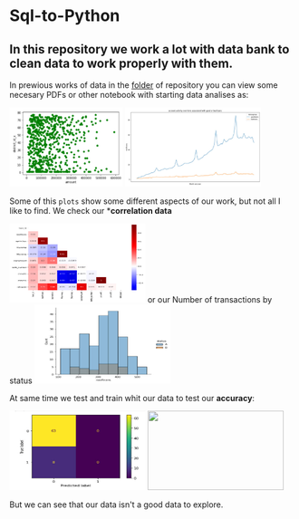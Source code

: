 # Sql-to-Python
## In this repository we work a lot with data bank to clean data to work properly with them.
In prewious works of data in the [folder][1] of repository you can view some necesary PDFs or other notebook with starting data analises as:

<img src="https://github.com/RexTor78/Sql-to-Python/blob/2a5f140c2d852bb7c08f9bc5387fd3b6b379ca42/pre-data/images/22-06-2021%2020-52-18.jpg" width="200" height="140"/> <img src= "https://github.com/RexTor78/Sql-to-Python/blob/ac97a33938a4963b5401cb99f147688e83b44674/pre-data/images/22-06-2021%2021-05-09.jpg" width="240" height="140"/>

Some of this `plots` show some different aspects of our work, but not all I like to find.
We check our ***correlation data**

<img src="https://github.com/RexTor78/Sql-to-Python/blob/39828f0d887a1ef95d65748f635e8009dcd5f5ea/pre-data/images/22-06-2021%2023-20-09.jpg" width="240" height="140"/> or our Number of transactions by status <img src="https://github.com/RexTor78/Sql-to-Python/blob/39828f0d887a1ef95d65748f635e8009dcd5f5ea/pre-data/images/22-06-2021%2023-22-28.jpg" width="240" height="140"/>

At same time we test and train whit our data to test our __accuracy__:

<img src="https://github.com/RexTor78/Sql-to-Python/blob/1d43a3275dc0fb2cad665ff575466ff8c90ae3d0/pre-data/images/22-06-2021%2023-23-16.jpg" width="240" height="140"/>    <img src="hhttps://github.com/RexTor78/Sql-to-Python/blob/1d43a3275dc0fb2cad665ff575466ff8c90ae3d0/pre-data/images/22-06-2021%2023-22-59.jpg" width="240" height="140"/>

But we can see that our data isn't a good data to explore.






[1]:https://github.com/RexTor78/Sql-to-Python/tree/main/pre-data
